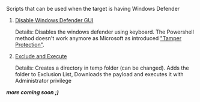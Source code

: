 Scripts that can be used when the target is having Windows Defender 

1. [Disable Windows Defender GUI](https://github.com/0xRama/pwnpi-payloads/blob/main/win-defend/DisableSecurity.js)
    
     Details: Disables the windows defender using keyboard. The Powershell method doesn't work anymore as Microsoft as introduced ["Tamper Protection"](https://support.microsoft.com/en-us/help/4490103/windows-10-prevent-changes-to-security-settings-with-tamper-protection).


2. [Exclude and Execute](https://github.com/0xRama/pwnpi-payloads/blob/main/win-defend/backdoor.js) 

    Details: Creates a directory in temp folder (can be changed). Adds the folder to Exclusion List, Downloads the payload and executes it with Administrator privilege


__*more coming soon ;)*__
